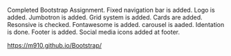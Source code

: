 Completed Bootstrap Assignment.
Fixed navigation bar is added.
Logo is added.
Jumbotron is added.
Grid system is added.
Cards are added.
Resonsive is checked.
Fontawesome is added.
carousel is aaded.
Identation is done.
Footer is added.
Social media icons added at footer.

https://m910.github.io/Bootstrap/